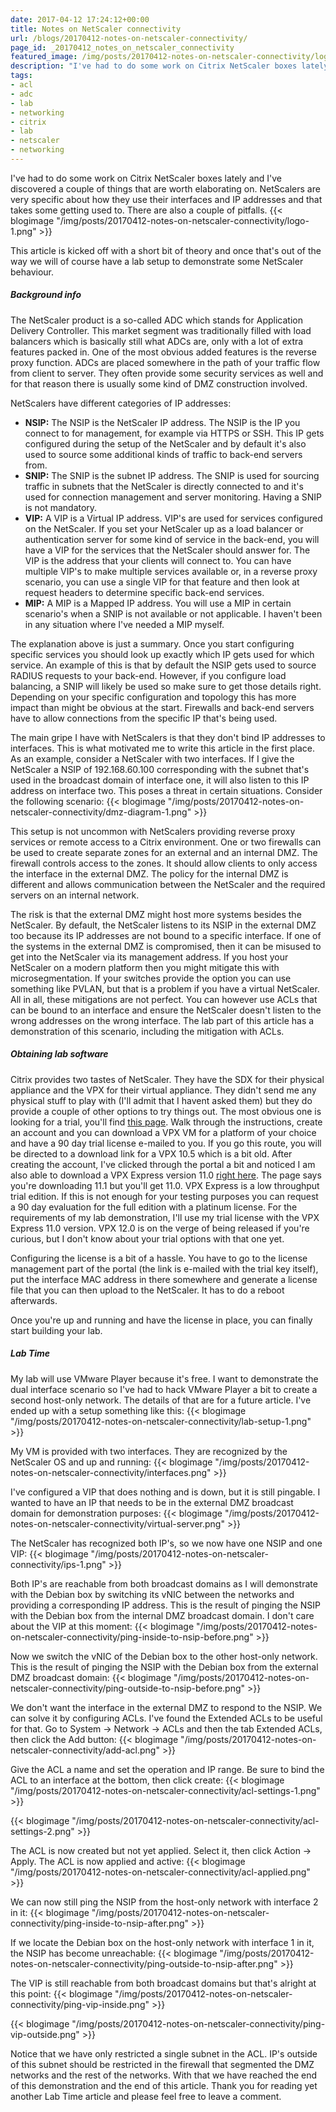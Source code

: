 ```yaml
---
date: 2017-04-12 17:24:12+00:00
title: Notes on NetScaler connectivity
url: /blogs/20170412-notes-on-netscaler-connectivity/
page_id: _20170412_notes_on_netscaler_connectivity
featured_image: /img/posts/20170412-notes-on-netscaler-connectivity/logo-1.png
description: "I've had to do some work on Citrix NetScaler boxes lately and I've discovered a couple of things that are worth elaborating on."
tags:
- acl
- adc
- lab
- networking
- citrix
- lab
- netscaler
- networking
---
```


I've had to do some work on Citrix NetScaler boxes lately and I've discovered a couple of things that are worth elaborating on. NetScalers are very specific about how they use their interfaces and IP addresses and that takes some getting used to. There are also a couple of pitfalls.
{{< blogimage "/img/posts/20170412-notes-on-netscaler-connectivity/logo-1.png" >}}
<!-- more -->
This article is kicked off with a short bit of theory and once that's out of the way we will of course have a lab setup to demonstrate some NetScaler behaviour.

##### Background info
The NetScaler product is a so-called ADC which stands for Application Delivery Controller. This market segment was traditionally filled with load balancers which is basically still what ADCs are, only with a lot of extra features packed in. One of the most obvious added features is the reverse proxy function.
ADCs are placed somewhere in the path of your traffic flow from client to server. They often provide some security services as well and for that reason there is usually some kind of DMZ construction involved.

NetScalers have different categories of IP addresses:

* **NSIP:** The NSIP is the NetScaler IP address. The NSIP is the IP you connect to for management, for example via HTTPS or SSH. This IP gets configured during the setup of the NetScaler and by default it's also used to source some additional kinds of traffic to back-end servers from.
* **SNIP:** The SNIP is the subnet IP address. The SNIP is used for sourcing traffic in subnets that the NetScaler is directly connected to and it's used for connection management and server monitoring. Having a SNIP is not mandatory.
* **VIP:** A VIP is a Virtual IP address. VIP's are used for services configured on the NetScaler. If you set your NetScaler up as a load balancer or authentication server for some kind of service in the back-end, you will have a VIP for the services that the NetScaler should answer for. The VIP is the address that your clients will connect to. You can have multiple VIP's to make multiple services available or, in a reverse proxy scenario, you can use a single VIP for that feature and then look at request headers to determine specific back-end services.
* **MIP:** A MIP is a Mapped IP address. You will use a MIP in certain scenario's when a SNIP is not available or not applicable. I haven't been in any situation where I've needed a MIP myself.

The explanation above is just a summary. Once you start configuring specific services you should look up exactly which IP gets used for which service. An example of this is that by default the NSIP gets used to source RADIUS requests to your back-end. However, if you configure load balancing, a SNIP will likely be used so make sure to get those details right. Depending on your specific configuration and topology this has more impact than might be obvious at the start. Firewalls and back-end servers have to allow connections from the specific IP that's being used.

The main gripe I have with NetScalers is that they don't bind IP addresses to interfaces. This is what motivated me to write this article in the first place. As an example, consider a NetScaler with two interfaces. If I give the NetScaler a NSIP of 192.168.60.100 corresponding with the subnet that's used in the broadcast domain of interface one, it will also listen to this IP address on interface two. This poses a threat in certain situations. Consider the following scenario:
{{< blogimage "/img/posts/20170412-notes-on-netscaler-connectivity/dmz-diagram-1.png" >}}

This setup is not uncommon with NetScalers providing reverse proxy services or remote access to a Citrix environment. One or two firewalls can be used to create separate zones for an external and an internal DMZ. The firewall controls access to the zones. It should allow clients to only access the interface in the external DMZ. The policy for the internal DMZ is different and allows communication between the NetScaler and the required servers on an internal network.

The risk is that the external DMZ might host more systems besides the NetScaler. By default, the NetScaler listens to its NSIP in the external DMZ too because its IP addresses are not bound to a specific interface. If one of the systems in the external DMZ is compromised, then it can be misused to get into the NetScaler via its management address. If you host your NetScaler on a modern platform then you might mitigate this with microsegmentation. If your switches provide the option you can use something like PVLAN, but that is a problem if you have a virtual NetScaler. All in all, these mitigations are not perfect. You can however use ACLs that can be bound to an interface and ensure the NetScaler doesn't listen to the wrong addresses on the wrong interface. The lab part of this article has a demonstration of this scenario, including the mitigation with ACLs.

##### Obtaining lab software
Citrix provides two tastes of NetScaler. They have the SDX for their physical appliance and the VPX for their virtual appliance. They didn't send me any physical stuff to play with (I'll admit that I havent asked them) but they do provide a couple of other options to try things out. The most obvious one is looking for a trial, you'll find [this page](https://www.citrix.com/products/netscaler-adc/get-started.html). Walk through the instructions, create an account and you can download a VPX VM for a platform of your choice and have a 90 day trial license e-mailed to you. If you go this route, you will be directed to a download link for a VPX 10.5 which is a bit old. After creating the account, I've clicked through the portal a bit and noticed I am also able to download a VPX Express version 11.0 [right here](https://www.citrix.com/downloads/netscaler-adc/). The page says you're downloading 11.1 but you'll get 11.0. VPX Express is a low throughput trial edition. If this is not enough for your testing purposes you can request a 90 day evaluation for the full edition with a platinum license. For the requirements of my lab demonstration, I'll use my trial license with the VPX Express 11.0 version. VPX 12.0 is on the verge of being released if you're curious, but I don't know about your trial options with that one yet.

Configuring the license is a bit of a hassle. You have to go to the license management part of the portal (the link is e-mailed with the trial key itself), put the interface MAC address in there somewhere and generate a license file that you can then upload to the NetScaler. It has to do a reboot afterwards.

Once you're up and running and have the license in place, you can finally start building your lab.

##### Lab Time
My lab will use VMware Player because it's free. I want to demonstrate the dual interface scenario so I've had to hack VMware Player a bit to create a second host-only network. The details of that are for a future article. I've ended up with a setup something like this:
{{< blogimage "/img/posts/20170412-notes-on-netscaler-connectivity/lab-setup-1.png" >}}

My VM is provided with two interfaces. They are recognized by the NetScaler OS and up and running:
{{< blogimage "/img/posts/20170412-notes-on-netscaler-connectivity/interfaces.png" >}}

I've configured a VIP that does nothing and is down, but it is still pingable. I wanted to have an IP that needs to be in the external DMZ broadcast domain for demonstration purposes:
{{< blogimage "/img/posts/20170412-notes-on-netscaler-connectivity/virtual-server.png" >}}

The NetScaler has recognized both IP's, so we now have one NSIP and one VIP:
{{< blogimage "/img/posts/20170412-notes-on-netscaler-connectivity/ips-1.png" >}}

Both IP's are reachable from both broadcast domains as I will demonstrate with the Debian box by switching its vNIC between the networks and providing a corresponding IP address. This is the result of pinging the NSIP with the Debian box from the internal DMZ broadcast domain. I don't care about the VIP at this moment:
{{< blogimage "/img/posts/20170412-notes-on-netscaler-connectivity/ping-inside-to-nsip-before.png" >}}

Now we switch the vNIC of the Debian box to the other host-only network. This is the result of pinging the NSIP with the Debian box from the external DMZ broadcast domain:
{{< blogimage "/img/posts/20170412-notes-on-netscaler-connectivity/ping-outside-to-nsip-before.png" >}}

We don't want the interface in the external DMZ to respond to the NSIP. We can solve it by configuring ACLs. I've found the Extended ACLs to be useful for that. Go to System -> Network -> ACLs and then the tab Extended ACLs, then click the Add button:
{{< blogimage "/img/posts/20170412-notes-on-netscaler-connectivity/add-acl.png" >}}

Give the ACL a name and set the operation and IP range. Be sure to bind the ACL to an interface at the bottom, then click create:
{{< blogimage "/img/posts/20170412-notes-on-netscaler-connectivity/acl-settings-1.png" >}}

{{< blogimage "/img/posts/20170412-notes-on-netscaler-connectivity/acl-settings-2.png" >}}

The ACL is now created but not yet applied. Select it, then click Action -> Apply. The ACL is now applied and active:
{{< blogimage "/img/posts/20170412-notes-on-netscaler-connectivity/acl-applied.png" >}}

We can now still ping the NSIP from the host-only network with interface 2 in it:
{{< blogimage "/img/posts/20170412-notes-on-netscaler-connectivity/ping-inside-to-nsip-after.png" >}}

If we locate the Debian box on the host-only network with interface 1 in it, the NSIP has become unreachable:
{{< blogimage "/img/posts/20170412-notes-on-netscaler-connectivity/ping-outside-to-nsip-after.png" >}}

The VIP is still reachable from both broadcast domains but that's alright at this point:
{{< blogimage "/img/posts/20170412-notes-on-netscaler-connectivity/ping-vip-inside.png" >}}

{{< blogimage "/img/posts/20170412-notes-on-netscaler-connectivity/ping-vip-outside.png" >}}

Notice that we have only restricted a single subnet in the ACL. IP's outside of this subnet should be restricted in the firewall that segmented the DMZ networks and the rest of the networks. With that we have reached the end of this demonstration and the end of this article. Thank you for reading yet another Lab Time article and please feel free to leave a comment.
